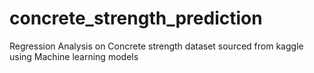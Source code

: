 # concrete_strength_prediction
Regression Analysis on Concrete strength dataset sourced from kaggle using Machine learning models
